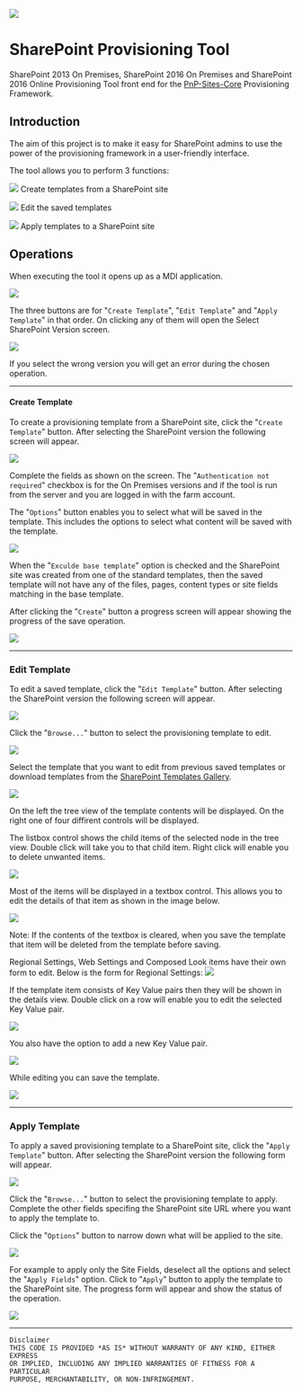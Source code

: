 
![](SharePointProvisioningTool/Resources/Karabina122x122.png) 
# SharePoint Provisioning Tool

SharePoint 2013 On Premises, SharePoint 2016 On Premises and SharePoint 2016 Online Provisioning Tool front end for the [PnP-Sites-Core](https://github.com/OfficeDev/PnP-Sites-Core) Provisioning Framework.

## Introduction

The aim of this project is to make it easy for SharePoint admins to use the power of the provisioning framework in a user-friendly interface.

The tool allows you to perform 3 functions:

![](SharePointProvisioningTool/Resources/FileSettingRed.png) Create templates from a SharePoint site

![](SharePointProvisioningTool/Resources/EditRed.png) Edit the saved templates

![](SharePointProvisioningTool/Resources/NewsPaperRed.png) Apply templates to a SharePoint site



## Operations
When executing the tool it opens up as a MDI application.

![](Images/MainScreen.png)

The three buttons are for "```Create Template```", "```Edit Template```" and "```Apply Template```" in that order. On clicking any of them 
will open the Select SharePoint Version screen.

![](Images/VersionSelect.png)

If you select the wrong version you will get an error during the chosen operation.

-------------

#### Create Template

To create a provisioning template from a SharePoint site, click the "```Create Template```" button. After selecting the SharePoint version the following screen will appear.

![](Images/CreateTemplate.png)

Complete the fields as shown on the screen. The "```Authentication not required```" checkbox is for the On Premises versions and if the tool is run from the server and you are logged in with the farm account.

The "```Options```" button enables you to select what will be saved in the template. This includes the options to select what content will be saved with the template.

![](Images/CreateOptions.png)

When the "```Exculde base template```" option is checked and the SharePoint site was created from one of the standard templates, then the saved template will not have any of the files, pages, content types or site fields matching in the base template.


After clicking the "```Create```" button a progress screen will appear showing the progress of the save operation.

![](Images/CreateProgress.png)

----------
### Edit Template

To edit a saved template, click the "```Edit Template```" button. After selecting the SharePoint version the following screen will appear.

![](Images/EditStart.png)

Click the "```Browse...```" button to select the provisioning template to edit.

![](Images/OpenTemplate.png)

Select the template that you want to edit from previous saved templates or download templates from the [SharePoint Templates Gallery](https://templates-gallery.sharepointpnp.com).

![](Images/EditTemplateList.png)

On the left the tree view of the template contents will be displayed. 
On the right one of four diffirent controls will be displayed.

The listbox control shows the child items of the selected node in the tree view. 
Double click will take you to that child item. Right click will enable you to delete unwanted items.

![](Images/EditTemplateDeleteItems.png)

Most of the items will be displayed in a textbox control. 
This allows you to edit the details of that item as shown in the image below.

![](Images/EditTemplateText.png)

Note: If the contents of the textbox is cleared, when you save the template that item will be deleted from the template before saving.

Regional Settings, Web Settings and Composed Look items have their own form to edit. 
Below is the form for Regional Settings:
![](Images/EditTemplateRegionalSettings.png)

If the template item consists of Key Value pairs then they will be shown in the details view.
Double click on a row will enable you to edit the selected Key Value pair.

![](Images/EditTemplateKeyValue.png)

You also have the option to add a new Key Value pair.

![](Images/EditTemplateKeyValueNew.png)

While editing you can save the template.

![](Images/EditTemplateSaved.png)

-----------

### Apply Template

To apply a saved provisioning template to a SharePoint site, click the "```Apply Template```" button. 
After selecting the SharePoint version the following form will appear.

![](Images/ApplyTemplate.png)

Click the "```Browse...```" button to select the provisioning template to apply. 
Complete the other fields specifing the SharePoint site URL where you want to apply the template to.

Click the "```Options```" button to narrow down what will be applied to the site.

![](Images/ApplyOptions.png)

For example to apply only the Site Fields, deselect all the options and select the "```Apply Fields```" option.
Click to "```Apply```" button to apply the template to the SharePoint site. 
The progress form will appear and show the status of the operation.

![](Images/ApplyProgress.png)


-----------
```
Disclaimer
THIS CODE IS PROVIDED *AS IS* WITHOUT WARRANTY OF ANY KIND, EITHER EXPRESS 
OR IMPLIED, INCLUDING ANY IMPLIED WARRANTIES OF FITNESS FOR A PARTICULAR 
PURPOSE, MERCHANTABILITY, OR NON-INFRINGEMENT.
```










